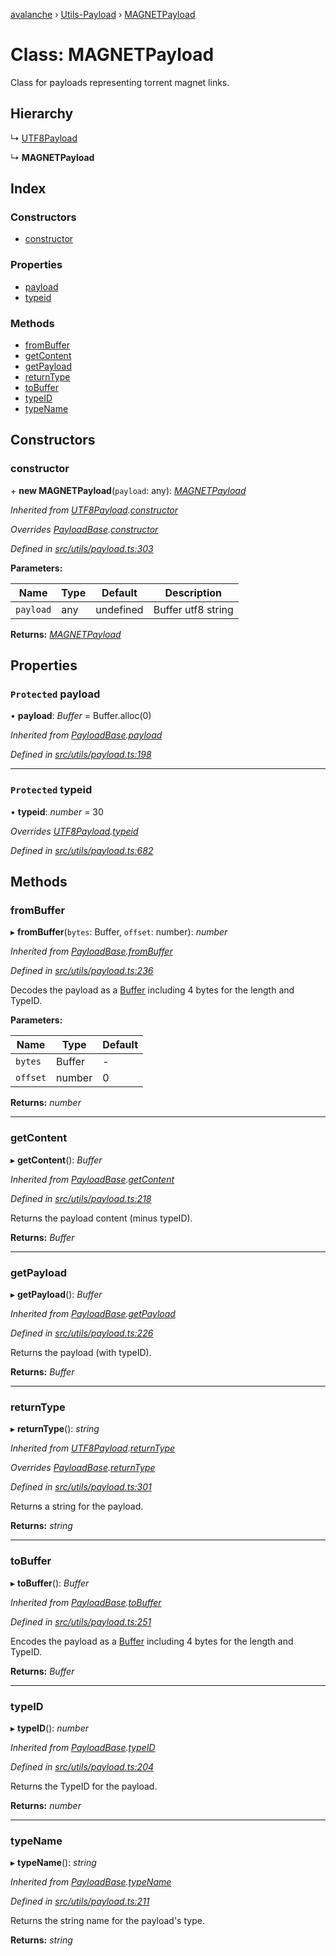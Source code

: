 [avalanche](../README.md) › [Utils-Payload](../modules/utils_payload.md) › [MAGNETPayload](utils_payload.magnetpayload.md)

# Class: MAGNETPayload

Class for payloads representing torrent magnet links.

## Hierarchy

  ↳ [UTF8Payload](utils_payload.utf8payload.md)

  ↳ **MAGNETPayload**

## Index

### Constructors

* [constructor](utils_payload.magnetpayload.md#constructor)

### Properties

* [payload](utils_payload.magnetpayload.md#protected-payload)
* [typeid](utils_payload.magnetpayload.md#protected-typeid)

### Methods

* [fromBuffer](utils_payload.magnetpayload.md#frombuffer)
* [getContent](utils_payload.magnetpayload.md#getcontent)
* [getPayload](utils_payload.magnetpayload.md#getpayload)
* [returnType](utils_payload.magnetpayload.md#returntype)
* [toBuffer](utils_payload.magnetpayload.md#tobuffer)
* [typeID](utils_payload.magnetpayload.md#typeid)
* [typeName](utils_payload.magnetpayload.md#typename)

## Constructors

###  constructor

\+ **new MAGNETPayload**(`payload`: any): *[MAGNETPayload](utils_payload.magnetpayload.md)*

*Inherited from [UTF8Payload](utils_payload.utf8payload.md).[constructor](utils_payload.utf8payload.md#constructor)*

*Overrides [PayloadBase](utils_payload.payloadbase.md).[constructor](utils_payload.payloadbase.md#constructor)*

*Defined in [src/utils/payload.ts:303](https://github.com/ava-labs/avalanchejs/blob/fa4a637/src/utils/payload.ts#L303)*

**Parameters:**

Name | Type | Default | Description |
------ | ------ | ------ | ------ |
`payload` | any | undefined | Buffer utf8 string  |

**Returns:** *[MAGNETPayload](utils_payload.magnetpayload.md)*

## Properties

### `Protected` payload

• **payload**: *Buffer* = Buffer.alloc(0)

*Inherited from [PayloadBase](utils_payload.payloadbase.md).[payload](utils_payload.payloadbase.md#protected-payload)*

*Defined in [src/utils/payload.ts:198](https://github.com/ava-labs/avalanchejs/blob/fa4a637/src/utils/payload.ts#L198)*

___

### `Protected` typeid

• **typeid**: *number* = 30

*Overrides [UTF8Payload](utils_payload.utf8payload.md).[typeid](utils_payload.utf8payload.md#protected-typeid)*

*Defined in [src/utils/payload.ts:682](https://github.com/ava-labs/avalanchejs/blob/fa4a637/src/utils/payload.ts#L682)*

## Methods

###  fromBuffer

▸ **fromBuffer**(`bytes`: Buffer, `offset`: number): *number*

*Inherited from [PayloadBase](utils_payload.payloadbase.md).[fromBuffer](utils_payload.payloadbase.md#frombuffer)*

*Defined in [src/utils/payload.ts:236](https://github.com/ava-labs/avalanchejs/blob/fa4a637/src/utils/payload.ts#L236)*

Decodes the payload as a [Buffer](https://github.com/feross/buffer) including 4 bytes for the length and TypeID.

**Parameters:**

Name | Type | Default |
------ | ------ | ------ |
`bytes` | Buffer | - |
`offset` | number | 0 |

**Returns:** *number*

___

###  getContent

▸ **getContent**(): *Buffer*

*Inherited from [PayloadBase](utils_payload.payloadbase.md).[getContent](utils_payload.payloadbase.md#getcontent)*

*Defined in [src/utils/payload.ts:218](https://github.com/ava-labs/avalanchejs/blob/fa4a637/src/utils/payload.ts#L218)*

Returns the payload content (minus typeID).

**Returns:** *Buffer*

___

###  getPayload

▸ **getPayload**(): *Buffer*

*Inherited from [PayloadBase](utils_payload.payloadbase.md).[getPayload](utils_payload.payloadbase.md#getpayload)*

*Defined in [src/utils/payload.ts:226](https://github.com/ava-labs/avalanchejs/blob/fa4a637/src/utils/payload.ts#L226)*

Returns the payload (with typeID).

**Returns:** *Buffer*

___

###  returnType

▸ **returnType**(): *string*

*Inherited from [UTF8Payload](utils_payload.utf8payload.md).[returnType](utils_payload.utf8payload.md#returntype)*

*Overrides [PayloadBase](utils_payload.payloadbase.md).[returnType](utils_payload.payloadbase.md#abstract-returntype)*

*Defined in [src/utils/payload.ts:301](https://github.com/ava-labs/avalanchejs/blob/fa4a637/src/utils/payload.ts#L301)*

Returns a string for the payload.

**Returns:** *string*

___

###  toBuffer

▸ **toBuffer**(): *Buffer*

*Inherited from [PayloadBase](utils_payload.payloadbase.md).[toBuffer](utils_payload.payloadbase.md#tobuffer)*

*Defined in [src/utils/payload.ts:251](https://github.com/ava-labs/avalanchejs/blob/fa4a637/src/utils/payload.ts#L251)*

Encodes the payload as a [Buffer](https://github.com/feross/buffer) including 4 bytes for the length and TypeID.

**Returns:** *Buffer*

___

###  typeID

▸ **typeID**(): *number*

*Inherited from [PayloadBase](utils_payload.payloadbase.md).[typeID](utils_payload.payloadbase.md#typeid)*

*Defined in [src/utils/payload.ts:204](https://github.com/ava-labs/avalanchejs/blob/fa4a637/src/utils/payload.ts#L204)*

Returns the TypeID for the payload.

**Returns:** *number*

___

###  typeName

▸ **typeName**(): *string*

*Inherited from [PayloadBase](utils_payload.payloadbase.md).[typeName](utils_payload.payloadbase.md#typename)*

*Defined in [src/utils/payload.ts:211](https://github.com/ava-labs/avalanchejs/blob/fa4a637/src/utils/payload.ts#L211)*

Returns the string name for the payload's type.

**Returns:** *string*

